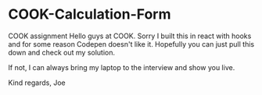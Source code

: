 # COOK-Calculation-Form
COOK assignment 
Hello guys at COOK. Sorry I built this in react with hooks and for some reason Codepen doesn't like it. 
Hopefully you can just pull this down and check out my solution. 

If not, I can always bring my laptop to the interview and show you live. 

Kind regards, 
Joe
